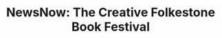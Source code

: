 ---
title: "NewsNow: The Creative Folkestone Book Festival"
hero: /img/hero-cf.jpg
thumb: /img/thumb-cf.jpg
category: Branding & Design
year: 2019
description: How do you represent a news aggregator at a literary festival without being boring?
meta_description: Creating Vue.js kiosks, promotional films, and brand materials for NewsNow's literary festival partnership
impact: >-
  Created a complete brand campaign, from technical infrastructure to promotional film, that established NewsNow's cultural presence and became a reference point for the company's brand identity and values.
summary: >-
  NewsNow was the principal partner of the 2019 Folkestone Book Festival. We had the opportunity to display whatever we wanted on the projector in the main theatre, to run multimedia kiosks in the foyer and lobby, and to create our own merchandise.


  The concept is "There's more than one way to see things" - this was intended as a statement about media plurality in the film, but appropriately represented differently in the print ad.
background: >-
  The festival theme was "The Shape of Things to Come" - fitting for 2019, with Brexit uncertainty, climate protests, and divisive political shifts dominating the news cycle. This aligned perfectly with NewsNow's mission to encourage wide reading and informed perspectives on complex issues.


  We decided on custom Vue.js kiosks running on Raspberry Pis displaying live news feeds directly from our constantly updating aggregation product via an API. The kiosks would periodically run the promotional film I created - it was essentially just constructed from stock footage on a very tight deadline, but I did actually develop an overall narrative script. I also sourced, colour-corrected, and edited the footage, and even scored part of the music myself. The film was also shown in the main auditorium both before and after each event, and during intermissions.
goals: >-
  Beyond supporting Folkestone's creative industry, our goals were to:


  - Elevate NewsNow's brand identity and demonstrate our values of media plurality

  - Show that public-interest journalism matters through high-quality brand materials

  - Establish reusable assets and processes for future cultural partnerships
goalsImages:
  - src: /img/2020_12_03_21_30_59_2_8ec75781aa.jpg
    caption: Print advertisement design for NewsNow as Principal Partner of the 2019 Creative Folkestone Book Festival
method: >-
  My role was distributed across multiple disciplines:


  - Design, development, and implementation of the kiosk app

  - Technical aspects of the A/V installation (from display specifications to physical installation of Raspberry Pi units)

  - Writing, storyboarding, editing, audio engineering and composition for the promotional film

  - Design for print advertisements in the festival programme

  - Working with merchandise suppliers, supplying print-ready design files and quality control

  - Managing the entire project timeline and delivery


  ### The NewsNow Kiosks

  
  I designed a bespoke Vue.js web app displaying live headlines and imagery across multiple topics, pulling directly from NewsNow's API, with fallbacks in case of poor network connectivity, running on Raspberry Pis. I worked on spec'ing out the display panel/hardware required and testing our various mini-PCs to prototype setups, and eventually the physical installation on location.

  
  ### The Film

  
  For the promotional film, I presented a concept that leant into the divisive political climate of 2019. Given that NewsNow's brand identity is based in rationality and impartialism, it can be difficult to position the brand in a way that makes a strong statement.


  I thought it could be fun to play with duality a bit - illustrate all the extreme polarisation across inflammatory political issues, then present NewsNow as a means to challenge to binary thinking. The concept behind the piece is unity in the face of adversity - recognising each other as human beings, being understanding, and appreciating nuance, complexity, and even chaos.

  
  > **"There's more than one way to see things."**

  
  The team decided to run with my script by vote. Initially, we'd planned to outsource production to a video agency, but after reviewing early storyboards, we weren't satisfied with their direction. Given the tight timeline, I put myself forward to produce the film entirely:


  - **Writing and storyboarding:** Trimmed the script for captioned viewing (kiosks had no audio)

  - **Sourcing footage:** Hours scouring Getty, iStock, and Shutterstock for stock footage that didn't look obviously like stock footage

  - **Creating the musical score:** With no narrator, music became crucial for emotional progression. I took a rhythmic stock piece and added chord progressions, percussion, bass, and effects, evolving it to reflect the narrative tone (15+ years of music production finally paid off professionally)

  - **Editing and post-production:** Synced captions, colour correction, and frame timing

  
  ### The Print Advertisement

  
  For the print advertisement in the festival brochure, I created a 3D isometric shape that appeared as different 2D shapes when viewed from each axis - a literal visualisation of "there's more than one way to see things." I designed it to work harmoniously with the festival's branding whilst maintaining NewsNow's identity.


  I also created vector versions of all branding assets ready for print, ensuring colour profiles were correctly set up for physical reproduction across multiple merchandise items.
methodImages: []
youtube: <iframe width="560" height="315"
  src="https://www.youtube.com/embed/aaZ6qrmYpMg" title="YouTube video player"
  frameborder="0" allow="accelerometer; autoplay; clipboard-write;
  encrypted-media; gyroscope; picture-in-picture; web-share"
  allowfullscreen></iframe>
results: >-
  The film was well-received by organisers and attendees alike, and even helped stimulate some new copy for the company's brand pages.

  
  The technical infrastructure worked flawlessly throughout the festival. The creative approach established a tone for brand communications that NewsNow could use meaningfully with cultural events whilst staying true to our mission of promoting informed discourse.

  
  > **Sometimes constraints force the best creative solutions.**

  
  Looking back, the time constraints meant I couldn't spend as long on post-production as I'd have liked - more time for colour correction, frame interpolation, and potentially adding narration would have yielded a more polished end product.

resultsImages: []
wrap-up: ""
---